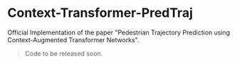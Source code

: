 # Context-Transformer-PredTraj
Official Implementation of the paper "Pedestrian Trajectory Prediction using Context-Augmented Transformer Networks". 

> Code to be released soon.

